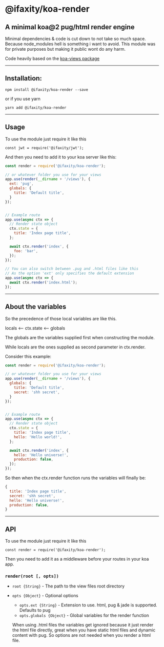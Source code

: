 @ifaxity/koa-render
===================

## A minimal koa@2 pug/html render engine

Minimal dependencies & code is cut down to not take so much space.
Because node_modules hell is something i want to avoid.
This module was for private purposes but making it public wont do any harm.

Code heavily based on the [koa-views package](https://www.npmjs.com/package/koa-views)

------------------
## Installation:

`npm install @ifaxity/koa-render --save`

or if you use yarn

`yarn add @ifaxity/koa-render`

--------
## Usage

To use the module just require it like this

`const jwt = require('@ifaxity/jwt');`

And then you need to add it to your koa server like this:

```js
const render = require('@ifaxity/koa-render');

// or whatever folder you use for your views
app.use(render(__dirname + '/views'), {
  ext: 'pug',
  globals: {
    title: 'Default title',
  }
});


// Example route
app.use(async ctx => {
  // Render state object
  ctx.state = {
    title: 'Index page title',
  };

  await ctx.render('index', {
    foo: 'bar',
  });
});

// You can also switch between .pug and .html files like this
// As the option 'ext' only specifies the default extension
app.use(async ctx => {
  await ctx.render('index.html');
});
```


-----------------
## About the variables

So the precedence of those local variables are like this.

locals <-- ctx.state <-- globals

The globals are the variables supplied first when constructing the module.

While locals are the ones supplied as second parameter in ctx.render.

Consider this example:
```js
const render = require('@ifaxity/koa-render');

// or whatever folder you use for your views
app.use(render(__dirname + '/views'), {
  globals: {
    title: 'Default title',
    secret: 'shh secret',
  }
});


// Example route
app.use(async ctx => {
  // Render state object
  ctx.state = {
    title: 'Index page title',
    hello: 'Hello world!',
  };

  await ctx.render('index', {
    hello: 'Hello universe!',
    production: false,
  });
});
```

So then when the ctx.render function runs the variables will finally be:

```js
{
  title: 'Index page title',
  secret: 'shh secret',
  hello: 'Hello universe!',
  production: false,
}
```

-----------------
## API

To use the module just require it like this

`const render = require('@ifaxity/koa-render');`

Then you need to add it as a middleware before your routes in your koa app.

### `render(root [, opts])`

* `root {String}` - The path to the view files root directory
* `opts {Object}` - Optional options
  * `opts.ext {String}` - Extension to use. html, pug & jade is supported. Defaults to pug
  * `opts.globals {Object}` - Global variables for the render function

  When using .html files the variables get ignored because it just render the html file directly, great when you have static html files and dynamic content with pug.
  So options are not needed when you render a html file.
  
